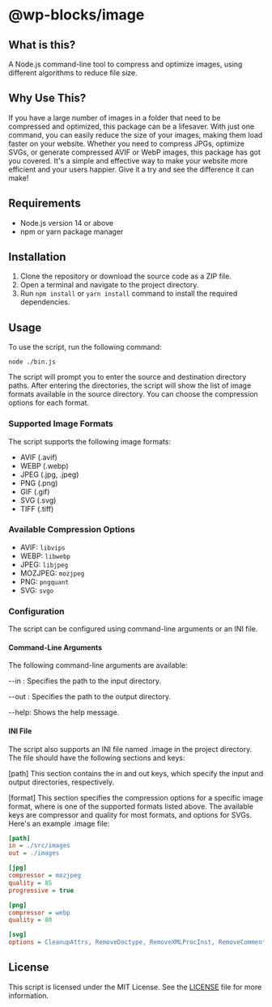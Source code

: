 # @wp-blocks/image

## What is this?
A Node.js command-line tool to compress and optimize images, using different algorithms to reduce file size.

## Why Use This?
If you have a large number of images in a folder that need to be compressed and optimized, this package can be a lifesaver. With just one command, you can easily reduce the size of your images, making them load faster on your website. Whether you need to compress JPGs, optimize SVGs, or generate compressed AVIF or WebP images, this package has got you covered. It's a simple and effective way to make your website more efficient and your users happier. Give it a try and see the difference it can make!

## Requirements

- Node.js version 14 or above
- npm or yarn package manager

## Installation

1. Clone the repository or download the source code as a ZIP file.
2. Open a terminal and navigate to the project directory.
3. Run `npm install` or `yarn install` command to install the required dependencies.

## Usage

To use the script, run the following command:

```
node ./bin.js
```

The script will prompt you to enter the source and destination directory paths. After entering the directories, the script will show the list of image formats available in the source directory. You can choose the compression options for each format.

### Supported Image Formats

The script supports the following image formats:

- AVIF (.avif)
- WEBP (.webp)
- JPEG (.jpg, .jpeg)
- PNG (.png)
- GIF (.gif)
- SVG (.svg)
- TIFF (.tiff)

### Available Compression Options

- AVIF: `libvips`
- WEBP: `libwebp`
- JPEG: `libjpeg`
- MOZJPEG: `mozjpeg`
- PNG: `pngquant`
- SVG: `svgo`

### Configuration

The script can be configured using command-line arguments or an INI file.

#### Command-Line Arguments
The following command-line arguments are available:

--in <path>: Specifies the path to the input directory.

--out <path>: Specifies the path to the output directory.

--help: Shows the help message.

#### INI File
The script also supports an INI file named .image in the project directory. The file should have the following sections and keys:

[path] This section contains the in and out keys, which specify the input and output directories, respectively.

[format] This section specifies the compression options for a specific image format, where <format> is one of the supported formats listed above. The available keys are compressor and quality for most formats, and options for SVGs.
Here's an example .image file:

```ini
[path]
in = ./src/images
out = ./images

[jpg]
compressor = mozjpeg
quality = 85
progressive = true

[png]
compressor = webp
quality = 80

[svg]
options = CleanupAttrs, RemoveDoctype, RemoveXMLProcInst, RemoveComments, RemoveMetadata, RemoveXMLNS, RemoveEditorsNSData, RemoveTitle, RemoveDesc, RemoveUselessDefs, RemoveEmptyAttrs, RemoveHiddenElems, RemoveEmptyContainers, RemoveEmptyText, RemoveUnusedNS, ConvertShapeToPath, SortAttrs, MergePaths, SortDefsChildren, RemoveDimensions, RemoveStyleElement, RemoveScriptElement, InlineStyles, removeViewBox, removeElementsByAttr, cleanupIDs, convertColors, removeRasterImages, removeUselessStrokeAndFill, removeNonInheritableGroupAttrs,
```

## License

This script is licensed under the MIT License. See the [LICENSE](./LICENSE) file for more information.

